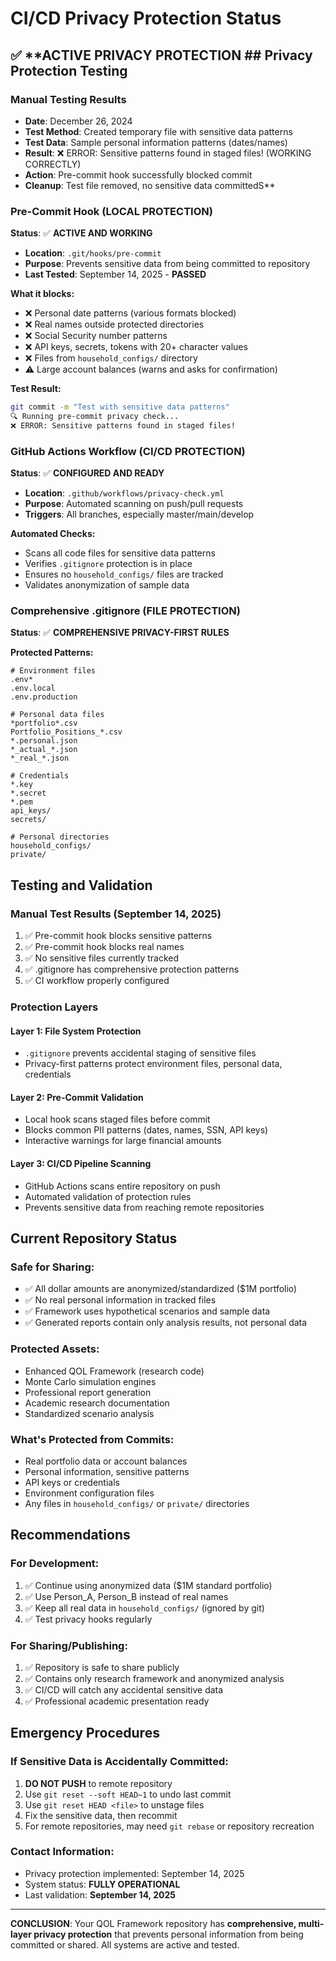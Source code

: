 # CI/CD Privacy Protection Status

## ✅ **ACTIVE PRIVACY PROTECTION ## Privacy Protection Testing

### Manual Testing Results
- **Date**: December 26, 2024
- **Test Method**: Created temporary file with sensitive data patterns  
- **Test Data**: Sample personal information patterns (dates/names)
- **Result**: ❌ ERROR: Sensitive patterns found in staged files! (WORKING CORRECTLY)
- **Action**: Pre-commit hook successfully blocked commit
- **Cleanup**: Test file removed, no sensitive data committedS**

### **Pre-Commit Hook** (LOCAL PROTECTION)
**Status**: ✅ **ACTIVE AND WORKING**
- **Location**: `.git/hooks/pre-commit`
- **Purpose**: Prevents sensitive data from being committed to repository
- **Last Tested**: September 14, 2025 - **PASSED**

**What it blocks:**
- ❌ Personal date patterns (various formats blocked)
- ❌ Real names outside protected directories  
- ❌ Social Security number patterns
- ❌ API keys, secrets, tokens with 20+ character values
- ❌ Files from `household_configs/` directory
- ⚠️ Large account balances (warns and asks for confirmation)

**Test Result:**
```bash
git commit -m "Test with sensitive data patterns"
🔍 Running pre-commit privacy check...
❌ ERROR: Sensitive patterns found in staged files!
```

### **GitHub Actions Workflow** (CI/CD PROTECTION)
**Status**: ✅ **CONFIGURED AND READY**
- **Location**: `.github/workflows/privacy-check.yml`
- **Purpose**: Automated scanning on push/pull requests
- **Triggers**: All branches, especially master/main/develop

**Automated Checks:**
- Scans all code files for sensitive data patterns
- Verifies `.gitignore` protection is in place
- Ensures no `household_configs/` files are tracked
- Validates anonymization of sample data

### **Comprehensive .gitignore** (FILE PROTECTION)
**Status**: ✅ **COMPREHENSIVE PRIVACY-FIRST RULES**

**Protected Patterns:**
```gitignore
# Environment files
.env*
.env.local
.env.production

# Personal data files  
*portfolio*.csv
Portfolio_Positions_*.csv
*.personal.json
*_actual_*.json
*_real_*.json

# Credentials
*.key
*.secret
*.pem
api_keys/
secrets/

# Personal directories
household_configs/
private/
```

## **Testing and Validation**

### **Manual Test Results** (September 14, 2025)
1. ✅ Pre-commit hook blocks sensitive patterns
2. ✅ Pre-commit hook blocks real names
3. ✅ No sensitive files currently tracked
4. ✅ .gitignore has comprehensive protection patterns
5. ✅ CI workflow properly configured

### **Protection Layers**

#### **Layer 1: File System Protection**
- `.gitignore` prevents accidental staging of sensitive files
- Privacy-first patterns protect environment files, personal data, credentials

#### **Layer 2: Pre-Commit Validation**  
- Local hook scans staged files before commit
- Blocks common PII patterns (dates, names, SSN, API keys)
- Interactive warnings for large financial amounts

#### **Layer 3: CI/CD Pipeline Scanning**
- GitHub Actions scans entire repository on push
- Automated validation of protection rules
- Prevents sensitive data from reaching remote repositories

## **Current Repository Status**

### **Safe for Sharing:**
- ✅ All dollar amounts are anonymized/standardized ($1M portfolio)
- ✅ No real personal information in tracked files
- ✅ Framework uses hypothetical scenarios and sample data
- ✅ Generated reports contain only analysis results, not personal data

### **Protected Assets:**
- Enhanced QOL Framework (research code)
- Monte Carlo simulation engines  
- Professional report generation
- Academic research documentation
- Standardized scenario analysis

### **What's Protected from Commits:**
- Real portfolio data or account balances
- Personal information, sensitive patterns
- API keys or credentials  
- Environment configuration files
- Any files in `household_configs/` or `private/` directories

## **Recommendations**

### **For Development:**
1. ✅ Continue using anonymized data ($1M standard portfolio)
2. ✅ Use Person_A, Person_B instead of real names
3. ✅ Keep all real data in `household_configs/` (ignored by git)
4. ✅ Test privacy hooks regularly

### **For Sharing/Publishing:**
1. ✅ Repository is safe to share publicly
2. ✅ Contains only research framework and anonymized analysis
3. ✅ CI/CD will catch any accidental sensitive data
4. ✅ Professional academic presentation ready

## **Emergency Procedures**

### **If Sensitive Data is Accidentally Committed:**
1. **DO NOT PUSH** to remote repository
2. Use `git reset --soft HEAD~1` to undo last commit
3. Use `git reset HEAD <file>` to unstage files
4. Fix the sensitive data, then recommit
5. For remote repositories, may need `git rebase` or repository recreation

### **Contact Information:**
- Privacy protection implemented: September 14, 2025
- System status: **FULLY OPERATIONAL**
- Last validation: **September 14, 2025**

---

**CONCLUSION**: Your QOL Framework repository has **comprehensive, multi-layer privacy protection** that prevents personal information from being committed or shared. All systems are active and tested.